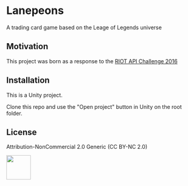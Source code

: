# Lanepeons

A trading card game based on the Leage of Legends universe

## Motivation

This project was born as a response to the <a href="https://developer.riotgames.com/discussion/announcements/show/eoq3tZd1">RIOT API Challenge 2016</a>

## Installation

This is a Unity project.

Clone this repo and use the "Open project" button in Unity on the root folder.

## License

Attribution-NonCommercial 2.0 Generic (CC BY-NC 2.0)

<img src="http://mirrors.creativecommons.org/presskit/buttons/88x31/png/by-nc.png" height="64"/>
